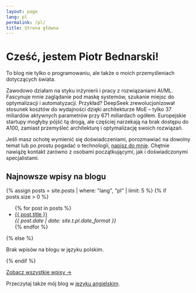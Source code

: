```yaml
---
layout: page
lang: pl
permalink: /pl/
title: Strona główna
---
```


# Cześć, jestem Piotr Bednarski!

To blog nie tylko o programowaniu, ale także o moich przemyśleniach dotyczących świata.

Zawodowo działam na styku inżynierii i pracy z rozwiązaniami AI/ML. Fascynuje mnie zaglądanie pod maskę systemów, szukanie miejsc do optymalizacji i automatyzacji. Przykład? DeepSeek zrewolucjonizował stosunek kosztów do wydajności dzięki architekturze MoE – tylko 37 miliardów aktywnych parametrów przy 671 miliardach ogółem. Europejskie startupy mogłyby pójść tą drogą, ale częściej narzekają na brak dostępu do A100, zamiast przemyśleć architekturę i optymalizację swoich rozwiązań.

Jeśli masz ochotę wymienić się doświadczeniami, porozmawiać na dowolny temat lub po prostu pogadać o technologii, [napisz do mnie](mailto:kontakt@bednarskiwsieci.pl). Chętnie nawiążę kontakt zarówno z osobami początkującymi, jak i doświadczonymi specjalistami.

## Najnowsze wpisy na blogu

{% assign posts = site.posts | where: "lang", "pl" | limit: 5 %}
{% if posts.size > 0 %}
<ul>
{% for post in posts %}
  <li class="post-item">
    <a class="post-title" href="{{ post.url }}"><span>{{ post.title }}</span></a>
    <div class="post-date"><i>{{ post.date | date: site.t.pl.date_format }}</i></div>
  </li>
{% endfor %}
</ul>
{% else %}
<p>Brak wpisów na blogu w języku polskim.</p>
{% endif %}

<a href="/pl/blog/">Zobacz wszystkie wpisy →</a>

Przeczytaj także mój blog w [języku angielskim](/en/).
